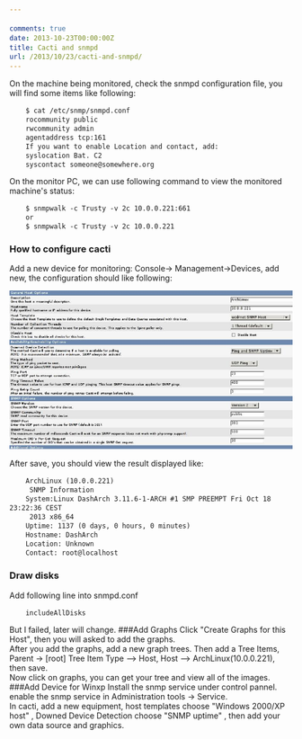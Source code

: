 ```yaml
---

comments: true
date: 2013-10-23T00:00:00Z
title: Cacti and snmpd
url: /2013/10/23/cacti-and-snmpd/
---
```


On the machine being monitored, check the snmpd configuration file, you will find some items like following:

```
	$ cat /etc/snmp/snmpd.conf
	rocommunity public 
	rwcommunity admin
	agentaddress tcp:161
	If you want to enable Location and contact, add:
	syslocation Bat. C2
	syscontact someone@somewhere.org
```

On the monitor PC, we can use following command to view the monitored machine's status:

```
	$ snmpwalk -c Trusty -v 2c 10.0.0.221:661
	or
	$ snmpwalk -c Trusty -v 2c 10.0.0.221
```

### How to configure cacti
Add a new device for monitoring: Console-> Management->Devices, add new, the configuration should like following:

![Alt text](/images/cacti_configure.jpg "cacti configuration")

After save, you should view the result displayed like:

```
	ArchLinux (10.0.0.221) 
	 SNMP Information
	System:Linux DashArch 3.11.6-1-ARCH #1 SMP PREEMPT Fri Oct 18 23:22:36 CEST
	 2013 x86_64
	Uptime: 1137 (0 days, 0 hours, 0 minutes)
	Hostname: DashArch
	Location: Unknown
	Contact: root@localhost
```

### Draw disks
Add following line into snmpd.conf

```
	includeAllDisks
```

But I failed, later will change. 
###Add Graphs
Click "Create Graphs for this Host", then you will asked to add the graphs.   
After you add the graphs, add a new graph trees. Then add a Tree Items, Parent -> [root] Tree Item Type --> Host, Host --> ArchLinux(10.0.0.221), then save.    
Now click on graphs, you can get your tree and view all of the images.  
###Add Device for Winxp
Install the snmp service under control pannel.   
enable the snmp service in Administration tools -> Service.   
In cacti, add a new equipment,  host templates choose "Windows 2000/XP host" , Downed Device Detection choose "SNMP uptime" , then add your own data source and graphics. 
